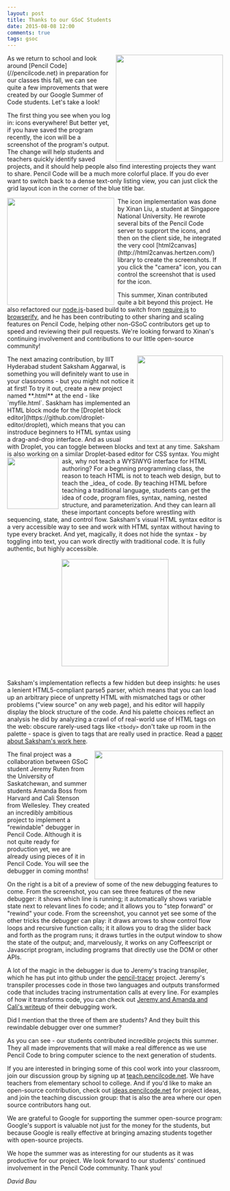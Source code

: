 ```yaml
---
layout: post
title: Thanks to our GSoC Students
date: 2015-08-08 12:00
comments: true
tags: gsoc
---
```


<img src="/images/gsoc2015/icon-shot.png" style="float:right;margin-left:8px;height:250px">
As we return to school and look around [Pencil Code](//pencilcode.net)
in preparation for our classes this fall,
we can see quite a few improvements that were created by
our Google Summer of Code students.  Let's take a look!

The first thing you see when you log in: icons everywhere!
But better yet, if you have saved the program recently, the
icon will be a screenshot of the program's output.  The change
will help students and teachers quickly identify saved projects,
and it should help people also find interesting projects they
want to share.  Pencil Code will be a much more colorful place.
If you do ever want to switch back to a dense text-only listing
view, you can just click the grid layout icon in the corner of
the blue title bar.

<img src="/images/gsoc2015/capture-shot.png" style="float:left;margin-right:8px;height:250px">
The icon implementation was done by Xinan Liu, a student
at Singapore National University.  He rewrote several bits of
the Pencil Code server to supprort the icons, and then on the client
side, he integrated the very cool
[html2canvas](http://html2canvas.hertzen.com/) library to create
the screenshots.  If you click the "camera" icon, you can control
the screenshot that is used for the icon.

This summer, Xinan contributed quite a bit beyond this project.
He also refactored our [node.js](https://nodejs.org/)-based build to
switch from [require.js](http://requirejs.org/) to
[browserify](http://browserify.org/), and he has been contributing
to other sharing and scaling features on Pencil Code,
helping other non-GSoC contributors get up to speed
and reviewing their pull requests.  We're looking forward to Xinan's
continuing involvement and contributions to our little open-source
community!

<img src="/images/gsoc2015/html-shot.png" style="float:right;margin-left:8px;height:200px">
The next amazing contribution, by IIIT Hyderabad student Saksham Aggarwal,
is something you
will definitely want to use in your classrooms - but you might not
notice it at first!  To try it out, create a new project named **.html**
at the end - like `myfile.html`.  Saskham has implemented an HTML
block mode for the
[Droplet block editor](https://github.com/droplet-editor/droplet),
which means that you can
instroduce beginners to HTML syntax using a drag-and-drop interface.
And as usual with Droplet, you can toggle between blocks and text
at any time.  Saksham is also working on a similar Droplet-based
editor for CSS syntax.

<img src="/images/gsoc2015/css-shot.png" style="float:left;margin-right:8px;height:120px">
You might ask, why not teach a WYSIWYG interface for HTML authoring?
For a begnning programming class, the reason to teach HTML is not to
teach web design, but to teach the _idea_ of code.  By teaching HTML
before teaching a traditional language, students can get the idea
of code, program files, syntax, naming, nested structure, and
parameterization.  And they can learn all these important concepts
before wrestling with sequencing, state, and control flow.  Saksham's
visual HTML syntax editor is a very accessible way to see and work
with HTML syntax without having to type every bracket.  And yet,
magically, it does not hide the syntax - by toggling into text,
you can work directly with traditional code.  It is fully authentic,
but highly accessible.

<center><img src="/images/gsoc2015/tag-graph.png" style="height:250px;padding:16px;"></center>

Saksham's implementation reflects a few hidden but deep insights: he
uses a lenient HTML5-compliant parse5 parser, which means that you can
load up an arbitrary piece of unpretty HTML with mismatched tags or
other problems ("view source" on any web page), and his editor will
happily display the block structure of the code.
And his palette choices reflect an analysis he did by
analyzing a crawl of of real-world use of HTML tags on the web:
obscure rarely-used tags like `<tbody>` don't take up room in
the palette - space is given to tags that are really used in practice.
Read a
[paper about Saksham's work here](https://github.com/dabbler0/htmldropletpaper/blob/master/htmldroplet.pdf).

<img src="/images/gsoc2015/debugger-shot.png" style="float:right;margin-left:8px;height:300px">
The final project was a collaboration between GSoC student
Jeremy Ruten from the University of Saskatchewan, and summer
students Amanda Boss from Harvard and Cali Stenson from Wellesley.
They created an incredibly ambitious project to implement a "rewindable"
debugger in Pencil Code.  Although it is not quite ready for production yet,
we are already using pieces of it in Pencil Code.  You will see the
debugger in coming months!

On the right is a bit of a preview of some of the new debugging features
to come.  From the screenshot, you can see three features of the
new debugger: it shows which line is running; it automatically shows
variable state next to relevant lines fo code; and it allows you to
"step forward" or "rewind" your code.  From the screenshot, you cannot
yet see some of the other tricks the debugger can play: it draws
arrows to show control flow loops and recursive function calls; it
it allows you to drag the slider back and forth as the program runs;
it draws turtles in the output window to show the state of the output;
and, marvelously, it works on any Coffeescript
or Javascript program, including programs that directly use the DOM
or other APIs.

A lot of the magic in the debugger is due to Jeremy's tracing transpiler,
which he has put into github under the
<a href="https://github.com/yjerem/pencil-tracer">pencil-tracer</a>
project.  Jeremy's transpiler processes code in those two languages
and outputs transformed code that includes tracing instrumentation
calls at every line.  For examples of how it transforms code, you
can check out <a href="/papers/visualizing_debugging_preprint.pdf">Jeremy
and Amanda and Cali's writeup</a> of their debugging work.

Did I mention that the three of them are students?  And they
built this rewindable debugger over one summer?

As you can see - our students contributed incredible projects this
summer.  They all made improvements that will make a real difference
as we use Pencil Code to bring computer science to the next generation
of students.

If you are interested in bringing some of this cool work into your
classroom, join our discussion group by signing up at
[teach.pencilcode.net](//teach.pencilcode.net).  We have teachers
from elementary school to college.  And if you'd like
to make an open-source contribution, check out
[ideas.pencilcode.net](//ideas.pencilcode.net) for project ideas,
and join the teaching discussion group: that is also the area where
our open source contributors hang out.

We are grateful to Google for supporting the summer open-source program:
Google's support is valuable not just for the money for the students, but
because Google is really effective at bringing amazing students
together with open-source projects.

We hope the summer was as interesting for our students as it was
productive for our project.  We look forward to our students'
continued involvement in the Pencil Code community.  Thank you!

<address>David Bau</address>
